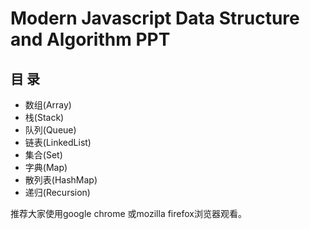 # Modern Javascript Data Structure and Algorithm PPT

## 目 录

- 数组(Array)
- 栈(Stack)
- 队列(Queue)
- 链表(LinkedList)
- 集合(Set)
- 字典(Map)
- 散列表(HashMap)
- 递归(Recursion)

推荐大家使用google chrome 或mozilla firefox浏览器观看。
